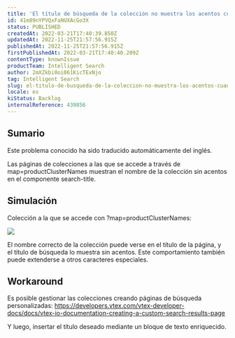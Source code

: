 ```yaml
---
title: 'El título de búsqueda de la colección no muestra los acentos cuando se accede a través de map=productClusterNames'
id: 41m89nYPVQxFaNUXAcGo3X
status: PUBLISHED
createdAt: 2022-03-21T17:40:39.850Z
updatedAt: 2022-11-25T21:57:56.915Z
publishedAt: 2022-11-25T21:57:56.915Z
firstPublishedAt: 2022-03-21T17:40:40.209Z
contentType: knownIssue
productTeam: Intelligent Search
author: 2mXZkbi0oi061KicTExNjo
tag: Intelligent Search
slug: el-titulo-de-busqueda-de-la-coleccion-no-muestra-los-acentos-cuando-se-accede-a-traves-de-mapproductclusternames
locale: es
kiStatus: Backlog
internalReference: 439856
---
```


## Sumario

<div class="alert alert-info">
  <p>Este problema conocido ha sido traducido automáticamente del inglés.</p>
</div>


Las páginas de colecciones a las que se accede a través de map=productClusterNames muestran el nombre de la colección sin acentos en el componente search-title.



## Simulación


Colección a la que se accede con ?map=productClusterNames:

 ![](https://vtexhelp.zendesk.com/attachments/token/mLfeFcf2Gafya3mXkII5fDBlm/?name=inline-1038161401.png)

El nombre correcto de la colección puede verse en el título de la página, y el título de búsqueda lo muestra sin acentos. Este comportamiento también puede extenderse a otros caracteres especiales.



## Workaround


Es posible gestionar las colecciones creando páginas de búsqueda personalizadas:
https://developers.vtex.com/vtex-developer-docs/docs/vtex-io-documentation-creating-a-custom-search-results-page

Y luego, insertar el título deseado mediante un bloque de texto enriquecido.

